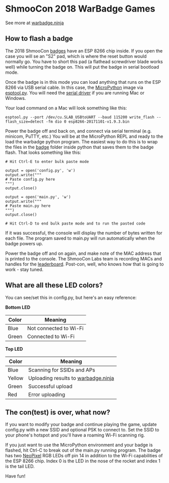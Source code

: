 # ShmooCon 2018 WarBadge Games
See more at [warbadge.ninja](https://warbadge.ninja)

## How to flash a badge
The 2018 ShmooCon [badges](https://www.instagram.com/warbadge/) have an ESP 8266 chip inside. If you open the case you will se an "S2" pad, which is where the reset button would normally go. You have to short this pad (a flathead screwdriver blade works well) while turning the badge on. This will put the badge in serial bootload mode.

Once the badge is in this mode you can load anything that runs on the ESP 8266 via USB serial cable. In this case, the [MicroPython](https://docs.micropython.org/en/latest/esp8266/esp8266/tutorial/intro.html) image via [esptool.py](https://github.com/espressif/esptool). You will need the [serial driver](https://www.silabs.com/products/development-tools/software/usb-to-uart-bridge-vcp-drivers) if you are running Mac or Windows.

Your load command on a Mac will look something like this:
```
esptool.py --port /dev/cu.SLAB_USBtoUART --baud 115200 write_flash --flash_size=detect -fm dio 0 esp8266-20171101-v1.9.3.bin
```

Power the badge off and back on, and connect via serial terminal (e.g. minicom, PuTTY, etc.) You will be at the MicroPython REPL and ready to the load the warbadge python program. The easiest way to do this is to wrap the files in the [badge](https://github.com/robotlandman/warbadge/tree/master/badge) folder inside python that saves them to the badge flash. That looks something like this:
```
# Hit Ctrl-E to enter bulk paste mode

output = open('config.py', 'w')
output.write("""
# Paste config.py here
""")
output.close()

output = open('main.py', 'w')
output.write("""
# Paste main.py here
""")
output.close()

# Hit Ctrl-D to end bulk paste mode and to run the pasted code
```

If it was successful, the console will display the number of bytes written for each file. The program saved to main.py will run automatically when the badge powers up.

Power the badge off and on again, and make note of the MAC address that is printed to the console. The ShmooCon Labs team is recording MACs and handles for the [leaderboard](https://warbadge.ninja/scoreboard). Post-con, well, who knows how that is going to work - stay tuned.

## What are all these LED colors?
You can see/set this in config.py, but here's an easy reference:

**Bottom LED**

Color | Meaning
----- | -------
Blue | Not connected to Wi-Fi
Green | Connected to Wi-Fi

**Top LED**

Color | Meaning
----- | -------
Blue | Scanning for SSIDs and APs
Yellow | Uploading results to [warbadge.ninja](https://warbadge.ninja/scoreboard)
Green | Successful upload
Red | Error uploading

## The con(test) is over, what now?

If you want to modify your badge and continue playing the game, update config.py with a new SSID and optional PSK to connect to. Set the SSID to your phone's hotspot and you'll have a roaming Wi-Fi scanning rig.

If you just want to use the MicroPython environment and your badge is flashed, hit Ctrl-C to break out of the main.py running program. The badge has two [NeoPixel](http://docs.micropython.org/en/latest/esp8266/esp8266/tutorial/neopixel.html) RGB LEDs off pin 14 in addition to the Wi-Fi capabilities of the ESP 8266 chip. Index 0 is the LED in the nose of the rocket and index 1 is the tail LED.

Have fun!